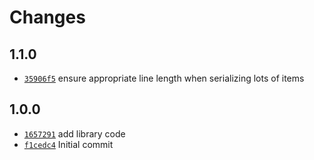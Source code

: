 # Changes

## 1.1.0

- [`35906f5`](https://github.com/m90/linguas-file/commit/35906f5a5d24f0a6f8867a3ef459a21c2463aabd)
  ensure appropriate line length when serializing lots of items

## 1.0.0

- [`1657291`](https://github.com/m90/linguas-file/commit/16572910b293392c3a6a207b1d57cab633bf38f2)
  add library code
- [`f1cedc4`](https://github.com/m90/linguas-file/commit/f1cedc432471c054743b4daca607be0f049a3a46)
  Initial commit

